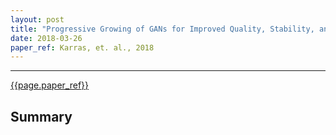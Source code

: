 ```yaml
---
layout: post
title: "Progressive Growing of GANs for Improved Quality, Stability, and Variation"
date: 2018-03-26
paper_ref: Karras, et. al., 2018
---
```


<script type="text/x-mathjax-config">
MathJax.Hub.Config({
  TeX: { equationNumbers: { autoNumber: "AMS" } },
  tex2jax: {inlineMath: [['$','$'], ['\\(','\\)']]}
});
</script>

<script type="text/javascript" async
  src="https://cdn.mathjax.org/mathjax/latest/MathJax.js?config=TeX-MML-AM_CHTML">
</script> 
---

[{{page.paper_ref}}](http://research.nvidia.com/sites/default/files/pubs/2017-10_Progressive-Growing-of/karras2018iclr-paper.pdf)

## Summary
